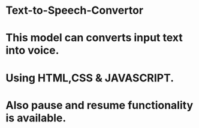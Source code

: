 # Text-to-Speech-Convertor
# This model can converts input text into voice.
# Using HTML,CSS & JAVASCRIPT.
# Also pause and resume functionality is available. 
